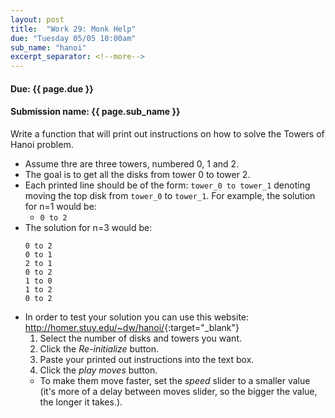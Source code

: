 ```yaml
---
layout: post
title:  "Work 29: Monk Help"
due: "Tuesday 05/05 10:00am"
sub_name: "hanoi"
excerpt_separator: <!--more-->
---
```


#### Due: {{ page.due }}

#### Submission name: {{ page.sub_name }}
<!--more-->

Write a function that will print out instructions on how to solve the Towers of Hanoi problem.
  * Assume thre are three towers, numbered 0, 1 and 2.
  * The goal is to get all the disks from tower 0 to tower 2.
  * Each printed line should be of the form: `tower_0 to tower_1` denoting moving the top disk from `tower_0` to `tower_1`. For example, the solution for n=1 would be:
      * `0 to 2`
  * The solution for n=3 would be:
    ```
    0 to 2
    0 to 1
    2 to 1
    0 to 2
    1 to 0
    1 to 2
    0 to 2
    ```
* In order to test your solution you can use this website: <http://homer.stuy.edu/~dw/hanoi/>{:target="_blank"}
  1. Select the number of disks and towers you want.
  2. Click the _Re-initialize_ button.
  3. Paste your printed out instructions into the text box.
  4. Click the _play moves_ button.
    * To make them move faster, set the _speed_ slider to a smaller value (it's more of a delay between moves slider, so the bigger the value, the longer it takes.).
